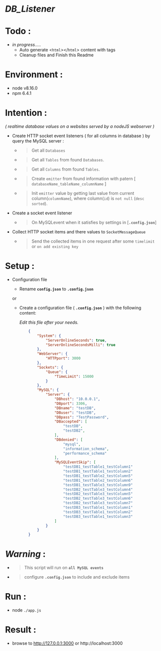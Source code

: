 # ***DB_Listener***


# Todo :

- _in progress....._ 
  - Auto generate <`html`></`html`> content  with tags
  - Cleanup files and Finish this Readme

# Environment :
- node v8.16.0
- npm 6.4.1

# Intention : 
*( realtime database values on a websites served by a nodeJS webserver )*
- Create HTTP socket event listeners ( for all columns in database ) by query the MySQL server :
    - > Get all `Databases`
    - > Get all `Tables` from found `Databases`.
    - > Get all `Columns` from found `Tables`.
    - > Create `emitter` from found information with patern [ `databaseName_tableName_columnName` ]
    - > Init `emitter` value by getting last value from current column(`columnName`), where column(`id`) is `not null` (`desc sorted`).

- Create a socket event listener
    - > On MySQLevent when it satisfies by settings in [**`.config.json`**]

- Collect HTTP socket items and there values to `SocketMessageQueue`
    - > Send the collected items in one request after some `timelimit` or `on add existing key`

# Setup :

- Configuration file
  - Rename **`config.json`** to **`.config.json`**

  or

  - Create a configuration file ( **`.config.json`** ) with the following content:

    *Edit this file after your needs.*

    ```JSON
        {
            "System": {
                "ServerOnlineSeconds": true,
                "ServerOnlineSecondsMilli": true
            },
            "WebServer": {
                "HTTPport": 3000
            },
            "Sockets": {
                "Queue": {
                    "TimeLimit": 15000
                }
            },
            "MySQL": {
                "Server": {
                    "DBhost": "10.0.0.1",
                    "DBport": 3306,
                    "DBname": "testDB",
                    "DBuser": "testDB",
                    "DBpass": "TestPassword",
                    "DBaccepted": [
                        "testDB",
                        "testDB2",
                    ],
                    "DBdenied": [
                        "mysql",
                        "information_schema",
                        "performance_schema"
                    ],
                    "MySQLEventSkip": [
                        "testDB1_testTable1_testColumn1"
                        "testDB1_testTable1_testColumn2"
                        "testDB1_testTable2_testColumn5"
                        "testDB1_testTable2_testColumn6"
                        "testDB1_testTable3_testColumn9"
                        "testDB2_testTable3_testColumn4"
                        "testDB2_testTable3_testColumn5"
                        "testDB2_testTable3_testColumn6"
                        "testDB2_testTable3_testColumn7"
                        "testDB3_testTable1_testColumn1"
                        "testDB3_testTable1_testColumn2"
                        "testDB3_testTable1_testColumn3"
                    ]
                }
            }
        }

    ```
# ***Warning*** :
- > This script will run on **`all MySQL events`**
- > configure **`.config.json`** to include and exclude items

# Run :

- node `./app.js`

# Result :

- browse to http://127.0.0.1:3000 or http://localhost:3000
